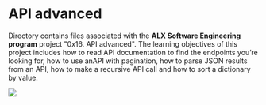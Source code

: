 # API advanced

Directory contains files associated with the **ALX Software Engineering program** project "0x16. API advanced". The learning objectives of this project includes how to read API documentation to find the endpoints you’re looking for, how to use anAPI with pagination, how to parse JSON results from an API, how to make a recursive API call and  how to sort a dictionary by value.

![](https://s3.amazonaws.com/intranet-projects-files/holbertonschool-sysadmin_devops/314/WIxXad8.png)